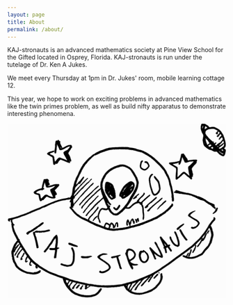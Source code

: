 ```yaml
---
layout: page
title: About
permalink: /about/
---
```


KAJ-stronauts is an advanced mathematics society at Pine View School for the Gifted located in Osprey, Florida. KAJ-stronauts is run under the tutelage of Dr. Ken A Jukes.

We meet every Thursday at 1pm in Dr. Jukes' room, mobile learning cottage 12.

This year, we hope to work on exciting problems in advanced mathematics like the twin primes problem, as well as build nifty apparatus to demonstrate interesting phenomena.

![KAJ-stronauts](/assets/2014-09/logo.png)